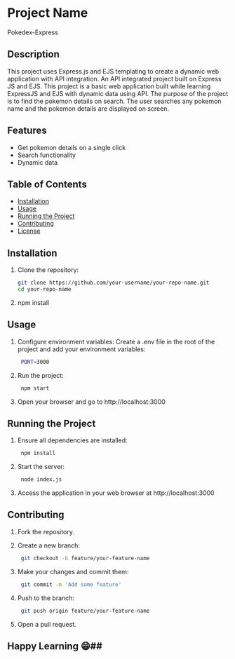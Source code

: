 # Project Name
Pokedex-Express

## Description
This project uses Express.js and EJS templating to create a dynamic web application with API integration.
An API integrated project built on Express JS and EJS. This project is a basic web application built while learning ExpressJS and EJS with dynamic data using API. 
The purpose of the project is to find the pokemon details on search. The user searches any pokemon name and the pokemon details are displayed on screen. 

## Features
- Get pokemon details on a single click
- Search functionality
- Dynamic data

## Table of Contents
- [Installation](#installation)
- [Usage](#usage)
- [Running the Project](#running-the-project)
- [Contributing](#contributing)
- [License](#license)

## Installation
1. Clone the repository:
   ```sh
   git clone https://github.com/your-username/your-repo-name.git
   cd your-repo-name
   
2. npm install

## Usage
1. Configure environment variables:
   Create a .env file in the root of the project and add your environment variables:
   ```sh
    PORT=3000
   
2. Run the project:
   ```sh
    npm start

3. Open your browser and go to http://localhost:3000

## Running the Project
1. Ensure all dependencies are installed:
   ```sh
    npm install
   
2. Start the server:
   ```sh
    node index.js
   
3. Access the application in your web browser at http://localhost:3000

## Contributing
1. Fork the repository.

2. Create a new branch:
   ```sh
    git checkout -b feature/your-feature-name

3. Make your changes and commit them:
   ```sh
    git commit -m 'Add some feature'

4. Push to the branch:
   ```sh
    git push origin feature/your-feature-name
   
5. Open a pull request.

## Happy Learning 😁##
